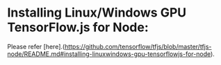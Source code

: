 # Installing Linux/Windows GPU TensorFlow.js for Node:
Please refer [here].(https://github.com/tensorflow/tfjs/blob/master/tfjs-node/README.md#installing-linuxwindows-gpu-tensorflowjs-for-node).
